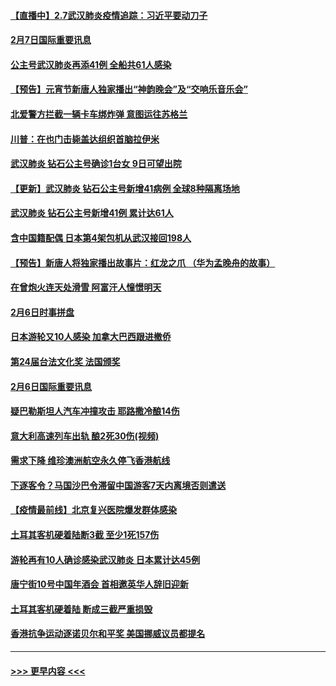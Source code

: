 #### [【直播中】2.7武汉肺炎疫情追踪：习近平要动刀子](../pages/prog202/a102771649.md?t=02072233) 
#### [2月7日国际重要讯息](../pages/prog202/a102771747.md?t=02072233) 
#### [公主号武汉肺炎再添41例 全船共61人感染](../pages/prog202/a102771703.md?t=02072233) 
#### [【预告】元宵节新唐人独家播出“神韵晚会”及“交响乐音乐会”](../pages/prog202/a102767674.md?t=02072233) 
#### [北爱警方拦截一辆卡车绑炸弹 意图运往苏格兰](../pages/prog202/a102771609.md?t=02072233) 
#### [川普：在也门击毙盖达组织首脑拉伊米](../pages/prog202/a102771528.md?t=02072233) 
#### [武汉肺炎 钻石公主号确诊1台女 9日可望出院](../pages/prog202/a102771518.md?t=02072233) 
#### [【更新】武汉肺炎 钻石公主号新增41病例 全球8种隔离场地](../pages/prog202/a102770740.md?t=02072233) 
#### [武汉肺炎 钻石公主号新增41例 累计达61人](../pages/prog202/a102771486.md?t=02072233) 
#### [含中国籍配偶 日本第4架包机从武汉接回198人](../pages/prog202/a102771472.md?t=02072233) 
#### [【预告】新唐人将独家播出故事片：红龙之爪 （华为孟晚舟的故事）](../pages/prog202/a102767728.md?t=02072233) 
#### [在曾炮火连天处滑雪 阿富汗人憧憬明天](../pages/prog202/a102771290.md?t=02072233) 
#### [2月6日时事拼盘](../pages/prog202/a102771225.md?t=02072233) 
#### [日本游轮又10人感染 加拿大巴西跟进撤侨](../pages/prog202/a102771084.md?t=02072233) 
#### [第24届台法文化奖 法国颁奖](../pages/prog202/a102771032.md?t=02072233) 
#### [2月6日国际重要讯息](../pages/prog202/a102770794.md?t=02072233) 
#### [疑巴勒斯坦人汽车冲撞攻击 耶路撒冷酿14伤](../pages/prog202/a102770586.md?t=02072233) 
#### [意大利高速列车出轨 酿2死30伤(视频)](../pages/prog202/a102770762.md?t=02072233) 
#### [需求下降 维珍澳洲航空永久停飞香港航线](../pages/prog202/a102770751.md?t=02072233) 
#### [下逐客令？马国沙巴令滞留中国游客7天内离境否则遣送](../pages/prog202/a102770640.md?t=02072233) 
#### [【疫情最前线】北京复兴医院爆发群体感染](../pages/prog202/a102770602.md?t=02072233) 
#### [土耳其客机硬着陆断3截 至少1死157伤](../pages/prog202/a102770508.md?t=02072233) 
#### [游轮再有10人确诊感染武汉肺炎 日本累计达45例](../pages/prog202/a102770476.md?t=02072233) 
#### [唐宁街10号中国年酒会 首相邀英华人辞旧迎新](../pages/prog202/a102770458.md?t=02072233) 
#### [土耳其客机硬着陆 断成三截严重损毁](../pages/prog202/a102770239.md?t=02072233) 
#### [香港抗争运动逐诺贝尔和平奖 美国挪威议员都提名](../pages/prog202/a102770390.md?t=02072233) 

----
#### [ >>> 更早内容 <<< ](../indexes/prog202-earlier.md)
